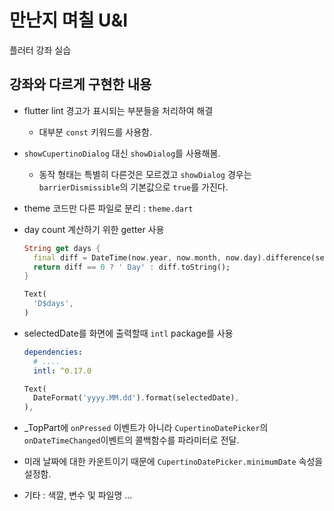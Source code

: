 # 만난지 며칠 U&I

플러터 강좌 실습

## 강좌와 다르게 구현한 내용

- flutter lint 경고가 표시되는 부분들을 처리하여 해결
  - 대부분 `const` 키워드를 사용함.
- `showCupertinoDialog` 대신 `showDialog`를 사용해봄.
  - 동작 형태는 특별히 다른것은 모르겠고 `showDialog` 경우는 `barrierDismissible`의 기본값으로 `true`를 가진다.
- theme 코드만 다른 파일로 분리 : `theme.dart`
- day count 계산하기 위한 getter 사용

  ```dart
  String get days {
    final diff = DateTime(now.year, now.month, now.day).difference(selectedDate).inDays;
    return diff == 0 ? ' Day' : diff.toString();
  }
  ```

  ```dart
  Text(
    'D$days',
  )
  ```

- selectedDate를 화면에 출력할때 `intl` package를 사용

  ```yaml
  dependencies:
    # ....
    intl: ^0.17.0
  ```

  ```dart
  Text(
    DateFormat('yyyy.MM.dd').format(selectedDate),
  ),
  ```
- _TopPart에 `onPressed` 이벤트가 아니라 `CupertinoDatePicker`의 `onDateTimeChanged`이벤트의 콜백함수를 파라미터로 전달.
- 미래 날짜에 대한 카운트이기 때문에 `CupertinoDatePicker.minimumDate` 속성을 설정함.
- 기타 : 색깔, 변수 및 파일명 ... 